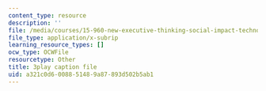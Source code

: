 ```yaml
---
content_type: resource
description: ''
file: /media/courses/15-960-new-executive-thinking-social-impact-technology-projects-fall-2017-spring-2018/a321c0d6008851489a87893d502b5ab1_HaySEpWEsdU.vtt
file_type: application/x-subrip
learning_resource_types: []
ocw_type: OCWFile
resourcetype: Other
title: 3play caption file
uid: a321c0d6-0088-5148-9a87-893d502b5ab1
---
```

